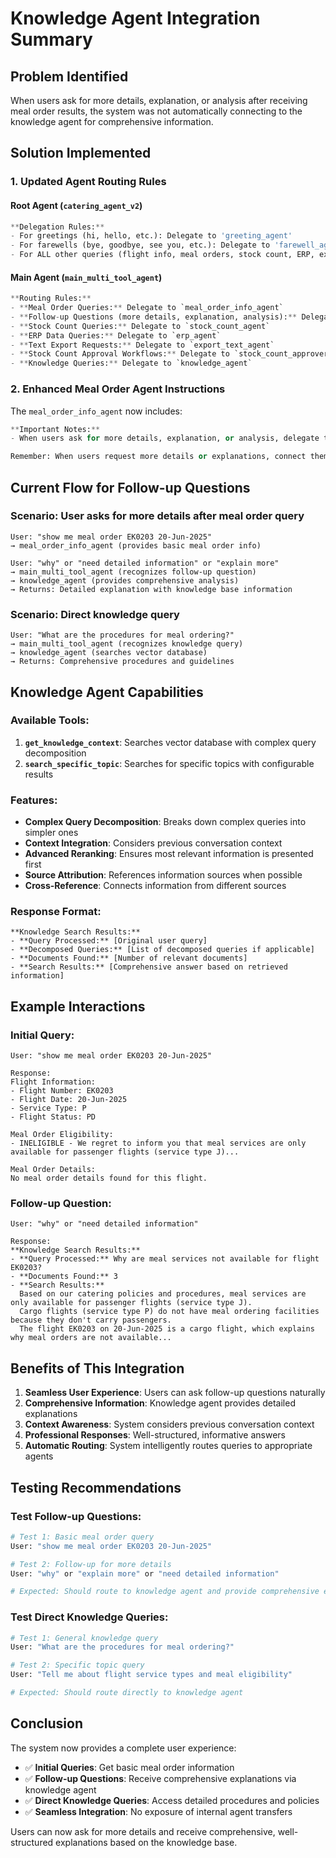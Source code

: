 # Knowledge Agent Integration Summary

## Problem Identified
When users ask for more details, explanation, or analysis after receiving meal order results, the system was not automatically connecting to the knowledge agent for comprehensive information.

## Solution Implemented

### 1. **Updated Agent Routing Rules**

#### Root Agent (`catering_agent_v2`)
```python
**Delegation Rules:**
- For greetings (hi, hello, etc.): Delegate to 'greeting_agent'
- For farewells (bye, goodbye, see you, etc.): Delegate to 'farewell_agent'
- For ALL other queries (flight info, meal orders, stock count, ERP, exports, knowledge, follow-up questions): Delegate to 'main_multi_tool_agent'
```

#### Main Agent (`main_multi_tool_agent`)
```python
**Routing Rules:**
- **Meal Order Queries:** Delegate to `meal_order_info_agent`
- **Follow-up Questions (more details, explanation, analysis):** Delegate to `knowledge_agent`
- **Stock Count Queries:** Delegate to `stock_count_agent`
- **ERP Data Queries:** Delegate to `erp_agent`
- **Text Export Requests:** Delegate to `export_text_agent`
- **Stock Count Approval Workflows:** Delegate to `stock_count_approver_agent`
- **Knowledge Queries:** Delegate to `knowledge_agent`
```

### 2. **Enhanced Meal Order Agent Instructions**

The `meal_order_info_agent` now includes:
```python
**Important Notes:**
- When users ask for more details, explanation, or analysis, delegate to the knowledge agent for comprehensive information

Remember: When users request more details or explanations, connect them to the knowledge agent for comprehensive analysis.
```

## Current Flow for Follow-up Questions

### Scenario: User asks for more details after meal order query

```
User: "show me meal order EK0203 20-Jun-2025"
→ meal_order_info_agent (provides basic meal order info)

User: "why" or "need detailed information" or "explain more"
→ main_multi_tool_agent (recognizes follow-up question)
→ knowledge_agent (provides comprehensive analysis)
→ Returns: Detailed explanation with knowledge base information
```

### Scenario: Direct knowledge query

```
User: "What are the procedures for meal ordering?"
→ main_multi_tool_agent (recognizes knowledge query)
→ knowledge_agent (searches vector database)
→ Returns: Comprehensive procedures and guidelines
```

## Knowledge Agent Capabilities

### **Available Tools:**
1. **`get_knowledge_context`**: Searches vector database with complex query decomposition
2. **`search_specific_topic`**: Searches for specific topics with configurable results

### **Features:**
- **Complex Query Decomposition**: Breaks down complex queries into simpler ones
- **Context Integration**: Considers previous conversation context
- **Advanced Reranking**: Ensures most relevant information is presented first
- **Source Attribution**: References information sources when possible
- **Cross-Reference**: Connects information from different sources

### **Response Format:**
```
**Knowledge Search Results:**
- **Query Processed:** [Original user query]
- **Decomposed Queries:** [List of decomposed queries if applicable]
- **Documents Found:** [Number of relevant documents]
- **Search Results:** [Comprehensive answer based on retrieved information]
```

## Example Interactions

### **Initial Query:**
```
User: "show me meal order EK0203 20-Jun-2025"

Response:
Flight Information:
- Flight Number: EK0203
- Flight Date: 20-Jun-2025
- Service Type: P
- Flight Status: PD

Meal Order Eligibility:
- INELIGIBLE - We regret to inform you that meal services are only available for passenger flights (service type J)...

Meal Order Details:
No meal order details found for this flight.
```

### **Follow-up Question:**
```
User: "why" or "need detailed information"

Response:
**Knowledge Search Results:**
- **Query Processed:** Why are meal services not available for flight EK0203?
- **Documents Found:** 3
- **Search Results:** 
  Based on our catering policies and procedures, meal services are only available for passenger flights (service type J). 
  Cargo flights (service type P) do not have meal ordering facilities because they don't carry passengers. 
  The flight EK0203 on 20-Jun-2025 is a cargo flight, which explains why meal orders are not available...
```

## Benefits of This Integration

1. **Seamless User Experience**: Users can ask follow-up questions naturally
2. **Comprehensive Information**: Knowledge agent provides detailed explanations
3. **Context Awareness**: System considers previous conversation context
4. **Professional Responses**: Well-structured, informative answers
5. **Automatic Routing**: System intelligently routes queries to appropriate agents

## Testing Recommendations

### **Test Follow-up Questions:**
```bash
# Test 1: Basic meal order query
User: "show me meal order EK0203 20-Jun-2025"

# Test 2: Follow-up for more details
User: "why" or "explain more" or "need detailed information"

# Expected: Should route to knowledge agent and provide comprehensive explanation
```

### **Test Direct Knowledge Queries:**
```bash
# Test 1: General knowledge query
User: "What are the procedures for meal ordering?"

# Test 2: Specific topic query
User: "Tell me about flight service types and meal eligibility"

# Expected: Should route directly to knowledge agent
```

## Conclusion

The system now provides a complete user experience:
- ✅ **Initial Queries**: Get basic meal order information
- ✅ **Follow-up Questions**: Receive comprehensive explanations via knowledge agent
- ✅ **Direct Knowledge Queries**: Access detailed procedures and policies
- ✅ **Seamless Integration**: No exposure of internal agent transfers

Users can now ask for more details and receive comprehensive, well-structured explanations based on the knowledge base. 